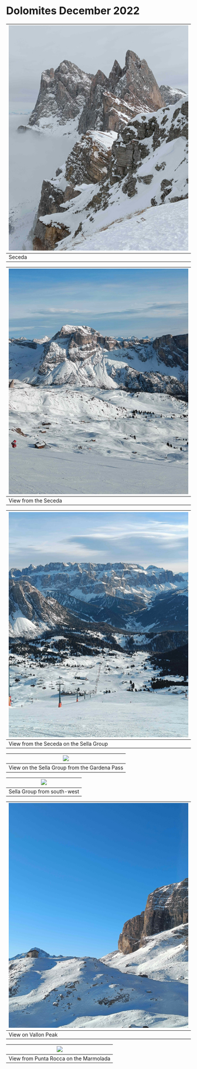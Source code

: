 

# Dolomites December 2022

<div>
<div class="img_frame img_wide">

|![](./images/img1.jpg)|
|---|
| Seceda |
</div>
<div class="img_frame img_wide">

|![](./images/img2.jpg)|
|---|
|View from the Seceda|
</div>
<div class="img_frame img_wide">

|![](./images/img3.jpg)|
|---|
|View from the Seceda on the Sella Group|
</div>
<div class="img_frame img_wide">

|![](./images/img4.jpg)|
|---|
|View on the Sella Group from the Gardena Pass|
</div>
<div class="img_frame img_wide">

|![](./images/img5.jpg)|
|---|
|Sella Group from south-west|
</div>
<div class="img_frame img_wide">

|![](./images/img6.jpg)|
|---|
|View on Vallon Peak|
</div>
<div class="img_frame img_wide">

|![](./images/img7.jpg)|
|---|
|View from Punta Rocca on the Marmolada|
</div>
</div></br>

